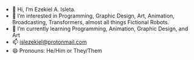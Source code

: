 - 👋 Hi, I’m Ezekiel A. Isleta.
- 👀 I’m interested in Programming, Graphic Design, Art, Animation, Broadcasting, Transformers, almost all things Fictional Robots.
- 🌱 I’m currently learning Programming, Animation, Graphic Design, and Art
- 📫 islezekiel@protonmail.com
- 😄 Pronouns: He/Him or They/Them

<!---
ezekielisleta/ezekielisleta is a ✨ special ✨ repository because its `README.md` (this file) appears on your GitHub profile.
You can click the Preview link to take a look at your changes.
--->
